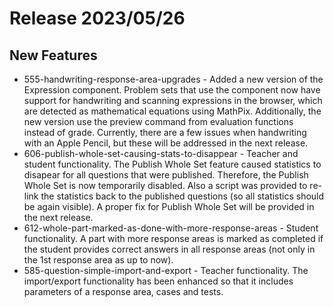 # Release 2023/05/26

## New Features

- 555-handwriting-response-area-upgrades - Added a new version of the Expression component. Problem sets that use the component now have support for handwriting and scanning expressions in the browser, which are detected as mathematical equations using MathPix. Additionally, the new version use the preview command from evaluation functions instead of grade. Currently, there are a few issues when handwriting with an Apple Pencil, but these will be addressed in the next release.
- 606-publish-whole-set-causing-stats-to-disappear - Teacher and student functionality. The Publish Whole Set feature caused statistics to disapear for all questions that were published. Therefore, the Publish Whole Set is now temporarily disabled. Also a script was provided to re-link the statistics back to the published questions (so all statistics should be again visible). A proper fix for Publish Whole Set will be provided in the next release.
- 612-whole-part-marked-as-done-with-more-response-areas - Student functionality. A part with more response areas is marked as completed if the student provides correct answers in all response areas (not only in the 1st response area as up to now).
- 585-question-simple-import-and-export - Teacher functionality. The import/export functionality has been enhanced so that it includes parameters of a response area, cases and tests.
